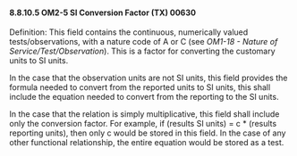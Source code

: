 #### 8.8.10.5 OM2-5 SI Conversion Factor (TX) 00630

Definition: This field contains the continuous, numerically valued tests/observations, with a nature code of A or C (see _OM1-18 - Nature of Service/Test/Observation_). This is a factor for converting the customary units to SI units.

In the case that the observation units are not SI units, this field provides the formula needed to convert from the reported units to SI units, this shall include the equation needed to convert from the reporting to the SI units.

In the case that the relation is simply multiplicative, this field shall include only the conversion factor. For example, if (results SI units) = c * (results reporting units), then only c would be stored in this field. In the case of any other functional relationship, the entire equation would be stored as a test.
